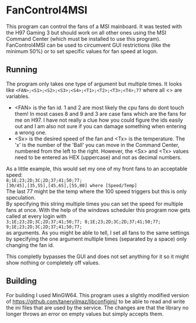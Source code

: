 # FanControl4MSI
This program can control the fans of a MSI mainboard. It was tested with the H97 Gaming 3 but should work on all other ones using the MSI Command Center (which must be installed to use this program). FanControl4MSI can be used to circumvent GUI restrictions (like the minimum 50%) or to set specific values for fan speed at logon. 

## Running
The program only takes one type of argument but multiple times. It looks like ```<FAN>;<S1>;<S2>;<S3>;<S4>;<T1>;<T2>;<T3>;<T4>;77``` where all <> are variables.
* \<FAN\> is the fan id. 1 and 2 are most likely the cpu fans do dont touch them! In most cases 8 and 9 and 3 are case fans which are the fans for me on H97. I have not really a clue how you could figure the ids easily out and I am also not sure if you can damage something when entering a wrong one.
* \<Sx\> is the desired speed of the fan and \<Tx\> is the temperature. The 'x' is the number of the 'Ball' you can move in the Command Center, numbered from the left to the right. However, the \<Sx\> and \<Tx\> values need to be entered as HEX (uppercase) and not as decimal numbers.

As a little example, this would set my one of my front fans to an acceptable speed:<br>
```8;1E;23;2D;3C;2D;37;41;50;77;``` <br>
```[30/45],[35,55],[45,65],[55,80] where [Speed/Temp]```<br>
The last 77 might be the temp where the 100 speed triggers but this is only speculation.<br>
By specifying this string multiple times you can set the speed for multiple fans at once. With the help of the windows scheduler this program now gets called at every login with <br>```3;1E;23;2D;3C;2D;37;41;50;77; 8;1E;23;2D;3C;2D;37;41;50;77; 9;1E;23;2D;3C;2D;37;41;50;77;```<br> as arguments. As you might be able to tell, I set all fans to the same settings by specifying the one argument multiple times (separated by a space) only changing the fan id.

This completly bypasses the GUI and does not set anything for it so it might show nothing or completely off values.

## Building
For building I used MinGW64.
This program uses a slightly modified version of https://github.com/taneryilmaz/libconfigini/ to be able to read and write the ini files that are used by the service. The changes are that the library no longer throws an error on empty values but simply accepts them.

